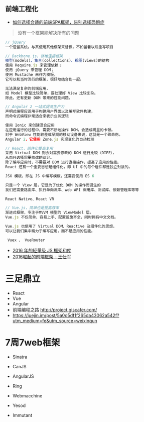 ## 前端工程化

- [如何选择合适的前端SPA框架，告别选择恐惧症](https://read.douban.com/reader/column/5945187/chapter/30511309/)

> 没有一个框架能解决所有的问题

```javascript
// jQuery
一个遗留系统。与其使用其他框架来替换，不如留着以后重写项目

// Backbone.js，脊椎连接框架
模型(models)、集合(collections)、视图(views)的结构
使用 Require.js 来管理依赖；
使用 jQuery 来管理 DOM；
使用 Mustache 来作为模板。
它可以和当时流行的框架，很好地结合到一起。

无法满足复杂的前端应用，
如 Model 模型比较简单，要处理好 View 比较复杂。
除此，还有更新 DOM 带来的性能问题。

// Angular 2 一站式提高生产力
声明式编程应该用于构建用户界面以及编写软件构建，
而命令式编程非常适合来表示业务逻辑

使用 Ionic 来创建混合应用
在应用运行的过程中，需要不断地操作 DOM，会造成明显的卡顿。
对于 WebView 性能较差或早期的移动设备来说，这就是一个致命伤。
Angular 2，它使用 Zone.js 实现变化的自动检测

// React，组件化提高复用
采用 Virtual DOM 则会对需要修改的 DOM 进行比较（DIFF），
从而只选择需要修改的部分。
除了编写应用时，不需要对 DOM 进行直接操作，提高了应用的性能。
React 还有一个重要思想是组件化，即 UI 中的每个组件都是独立封装的。

JSX 模板，即在 JS 中编写模板，还需要使用 ES 6

只是一个 View 层，它是为了优化 DOM 的操作而诞生的
我们还需要路由库、执行单向流库、web API 调用库、测试库、依赖管理库等等

React Native、React VR

// Vue.js，简单也是提高效率
渐进式框架，专注于MVVM 模型的 ViewModel 层。
Vue.js 不仅简单、容易上手、配置设施齐全，同时拥有中文文档。

Vue.js 也使用了 Virtual DOM、Reactive 及组件化的思想，
可以让我们集中精力于编写应用，而不是应用的性能。

 Vuex 、 VueRouter
```

- [2016 年的轻量级 JS 框架和库](https://zhuanlan.zhihu.com/p/24598210)
- [2016崛起的前端框架 - 王仕军](https://juejin.im/post/58c5e39c8ac24707200a6cff?utm_source=gold_browser_extension)

# 三足鼎立

- React
- Vue
- Angular
- 前端编程之路 <http://project.giscafer.com/>
- <https://juejin.im/post/5a0d5df1f265da43062a542f?utm_medium=fe&utm_source=weixinqun>

# 7周7web框架

- Sinatra

- CanJS

- AngularJS

- Ring

- Webmacchine

- Yesod

- Immutant
